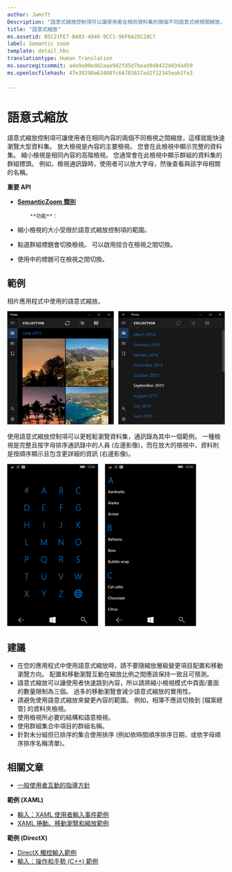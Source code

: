 ```yaml
---
author: Jwmsft
Description: "語意式縮放控制項可以讓使用者在相同資料集的兩個不同語意式檢視間縮放。"
title: "語意式縮放"
ms.assetid: B5C21FE7-BA83-4940-9CC1-96F6A2DC28C7
label: Semantic zoom
template: detail.hbs
translationtype: Human Translation
ms.sourcegitcommit: a4e9a90edd2aae9d2fd5d7bead948422d43dad59
ms.openlocfilehash: 47e39290a63408fc66783617ad2f12345eab2fa3

---
```


# 語意式縮放



語意式縮放控制項可讓使用者在相同內容的兩個不同檢視之間縮放，這樣就能快速瀏覽大型資料集。 放大檢視是內容的主要檢視。 您會在此檢視中顯示完整的資料集。 縮小檢視是相同內容的高階檢視。 您通常會在此檢視中顯示群組的資料集的群組標頭。 例如，檢視通訊錄時，使用者可以放大字母，然後查看與該字母相關的名稱。 

**重要 API**

-   [**SemanticZoom 類別**](https://msdn.microsoft.com/library/windows/apps/hh702601)


            **功能**：

-   縮小檢視的大小受限於語意式縮放控制項的範圍。
-   點選群組標題會切換檢視。 可以啟用捏合在檢視之間切換。
-   使用中的標題可在檢視之間切換。

## 範例

相片應用程式中使用的語意式縮放。

![相片應用程式中使用的語意式縮放](images/control-examples/semantic-zoom-photos.png)

使用語意式縮放控制項可以更輕鬆瀏覽資料集，通訊錄為其中一個範例。 一種檢視是完整且按字母排序通訊錄中的人員 (左邊影像)，而在放大的檢視中，資料則是按順序顯示且包含更詳細的資訊 (右邊影像)。

![用於連絡人清單的語意式縮放範例](images/semanticzoom-win10.png)

## 建議

-   在您的應用程式中使用語意式縮放時，請不要隨縮放層級變更項目配置和移動瀏覽方向。 配置和移動瀏覽互動在縮放比例之間應該保持一致且可預測。
-   語意式縮放可以讓使用者快速跳到內容，所以請將縮小檢視模式中頁面/畫面的數量限制為三個。 過多的移動瀏覽會減少語意式縮放的實用性。
-   請避免使用語意式縮放來變更內容的範圍。 例如，相簿不應該切換到 \[檔案總管\] 的資料夾檢視。
-   使用檢視所必要的結構和語意檢視。
-   使用群組集合中項目的群組名稱。
-   針對未分組但已排序的集合使用排序 (例如依時間順序排序日期，或依字母順序排序名稱清單)。



## 相關文章

* [一般使用者互動的指導方針](https://dev.windows.com/design/inputs-devices)


**範例 (XAML)**
* [輸入：XAML 使用者輸入事件範例](http://go.microsoft.com/fwlink/p/?linkid=226855)
* [XAML 捲動、移動瀏覽和縮放範例](http://go.microsoft.com/fwlink/p/?linkid=251717)

**範例 (DirectX)**
* [DirectX 觸控輸入範例](http://go.microsoft.com/fwlink/p/?LinkID=231627)
* [輸入：操作和手勢 (C++) 範例](http://go.microsoft.com/fwlink/p/?linkid=231605)
 

 







<!--HONumber=Jun16_HO4-->


